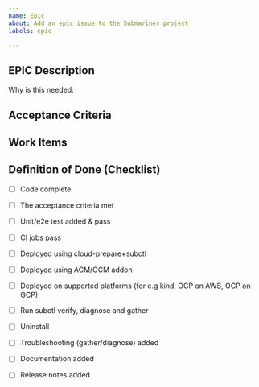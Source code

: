 ```yaml
---
name: Epic
about: Add an epic issue to the Submariner project
labels: epic

---
```

<!-- Please only use this template for submitting epic requests -->

## EPIC Description

Why is this needed:

## Acceptance Criteria
<!-- Document acceptance criteria here: -->


## Work Items
<!-- Add work items here, 
make sure you have an item to cover all relevant topics from DoD checklist: -->
 
## Definition of Done (Checklist)
<!-- Make sure to check all relevant items before end of the release: -->

* [ ] Code complete
* [ ] The acceptance criteria met
* [ ] Unit/e2e test added & pass
* [ ] CI jobs pass
* [ ] Deployed using cloud-prepare+subctl
* [ ] Deployed using ACM/OCM addon
* [ ] Deployed on supported platforms (for e.g kind, OCP on AWS, OCP on GCP)
* [ ] Run subctl verify, diagnose and gather
* [ ] Uninstall
* [ ] Troubleshooting (gather/diagnose) added
* [ ] Documentation added
* [ ] Release notes added

